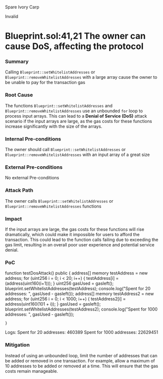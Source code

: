 Spare Ivory Carp

Invalid

# Blueprint.sol:41,21  The owner can cause DoS, affecting the protocol

### Summary

Calling `Blueprint::setWhitelistAddresses` or `Blueprint::removeWhitelistAddresses` with a large array cause the owner to be unable to pay for the transaction gas

### Root Cause

The functions `Blueprint::setWhitelistAddresses` and `Blueprint::removeWhitelistAddresses` use an unbounded `for` loop to process input arrays. This can lead to a **Denial of Service (DoS)** attack scenario if the input arrays are large, as the gas costs for these functions increase significantly with the size of the arrays.

### Internal Pre-conditions

The owner should call `Blueprint::setWhitelistAddresses` or `Blueprint::removeWhitelistAddresses` with an input array of a great size

### External Pre-conditions

No external Pre-conditions

### Attack Path

The owner calls `Blueprint::setWhitelistAddresses` or `Blueprint::removeWhitelistAddresses` functions

### Impact

If the input arrays are large, the gas costs for these functions will rise dramatically, which could make it impossible for users to afford the transaction. This could lead to the function calls failing due to exceeding the gas limit, resulting in an overall poor user experience and potential service denial.

### PoC

function testDosAttack() public {
        address[] memory testAddress = new address[](20);
        for (uint256 i = 0; i < 20; i++)
        {
            testAddress[i] = (address(uint160(i+1)));
        }
        uint256 gasUsed = gasleft();
        blueprint.setWhitelistAddresses(testAddress);
        console.log("Spent for 20 addresses: ", gasUsed - gasleft());
        address[] memory testAddress2 = new address[](1000);
        for (uint256 i = 0; i < 1000; i++)
        {
            testAddress2[i] = address(uint160(101 + i));
        }
        gasUsed = gasleft();
        blueprint.setWhitelistAddresses(testAddress2);
        console.log("Spent for 1000 addresses: ", gasUsed - gasleft());

    }

Logs:
  Spent for 20 addresses:  460389
  Spent for 1000 addresses:  22629451

### Mitigation

Instead of using an unbounded loop, limit the number of addresses that can be added or removed in one transaction. For example, allow a maximum of 10 addresses to be added or removed at a time. This will ensure that the gas costs remain manageable.